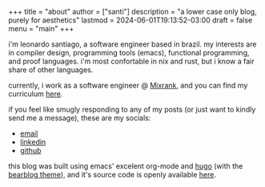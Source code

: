 +++
title = "about"
author = ["santi"]
description = "a lower case only blog, purely for aesthetics"
lastmod = 2024-06-01T19:13:52-03:00
draft = false
menu = "main"
+++

i'm leonardo santiago, a software engineer based in brazil. my interests are in compiler design, programming tools (emacs), functional programming, and proof languages. i'm most confortable in nix and rust, but i know a fair share of other languages.

currently, i work as a software engineer @ [Mixrank](https://mixrank.com), and you can find my curriculum [here](/cv.pdf).

if you feel like smugly responding to any of my posts (or just want to kindly send me a message), these are my socials:

-   [email](mailto:leonardo.ribeiro.santiago@gmail.com)
-   [linkedin](https://www.linkedin.com/in/leonardo-ribeiro-santiago/)
-   [github](https://github.com/o-santi)

this blog was built using emacs' excelent org-mode and [hugo](https://github.com/gohugoio/hugo) (with the [bearblog theme](https://github.com/janraasch/hugo-bearblog)), and it's source code is openly available [here](https://github.com/o-santi/o-santi.github.io).
